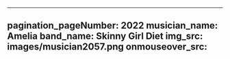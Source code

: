 ------
pagination_pageNumber: 2022
musician_name: Amelia
band_name: Skinny Girl Diet
img_src: images/musician2057.png
onmouseover_src: 
------
